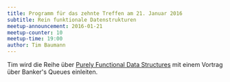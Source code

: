 ```yaml
---
title: Programm für das zehnte Treffen am 21. Januar 2016
subtitle: Rein funktionale Datenstrukturen
meetup-announcement: 2016-01-21
meetup-counter: 10
meetup-time: 19:00
author: Tim Baumann
---
```


Tim wird die Reihe über [Purely Functional Data Structures](https://www.cs.cmu.edu/~rwh/theses/okasaki.pdf) mit einem Vortrag über Banker's Queues einleiten.
